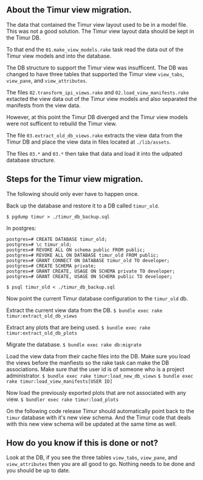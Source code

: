 ## About the Timur view migration.

The data that contained the Timur view layout used to be in a model file. This was not a good solution. The Timur view layout data should be kept in the Timur DB.

To that end the `01.make_view_models.rake` task read the data out of the Timur view models and into the database.

The DB structure to support the Timur view was insufficent. The DB was changed to have three tables that supported the Timur view `view_tabs`, `view_pane`, and `view_attributes`.

The files `02.transform_ipi_views.rake` and `02.load_view_manifests.rake` extacted the view data out of the Timur view models and also separated the manifests from the view data.

However, at this point the Timur DB diverged and the Timur view models were not sufficent to rebuild the Timur view.

The file `03.extract_old_db_views.rake` extracts the view data from the Timur DB and place the view data in files located at `./lib/assets`. 

The files `03.*` and `03.*` then take that data and load it into the udpated database structure.

## Steps for the Timur view migration.

The following should only ever have to happen once.

Back up the database and restore it to a DB called `timur_old`.

`$ pgdump timur > ./timur_db_backup.sql`

In postgres:
```
postgres=# CREATE DATABASE timur_old;
postgres=# \c timur_old;
postgres=# REVOKE ALL ON schema public FROM public;
postgres=# REVOKE ALL ON DATABASE timur_old FROM public;
postgres=# GRANT CONNECT ON DATABASE timur_old TO developer;
postgres=# CREATE SCHEMA private;
postgres=# GRANT CREATE, USAGE ON SCHEMA private TO developer;
postgres=# GRANT CREATE, USAGE ON SCHEMA public TO developer;
```

`$ psql timur_old < ./timur_db_backup.sql`

Now point the current Timur database configuration to the `timur_old` db.

Extract the current view data from the DB.
`$ bundle exec rake timur:extract_old_db_views`

Extract any plots that are being used.
`$ bundle exec rake timur:extract_old_db_plots`

Migrate the database.
`$ bundle exec rake db:migrate`

Load the view data from their cache files into the DB. Make sure you load the views before the manfiests so the rake task can make the DB associations. Make sure that the user id is of someone who is a project administrator.
`$ bundle exec rake timur:load_new_db_views`
`$ bundle exec rake timur:load_view_manifests[USER ID]`

Now load the previously exported plots that are not associated with any view.
`$ bundler exec rake timur:load_plots`

On the following code release Timur should automatically point back to the `timur` database with it's new view schema. And the Timur code that deals with this new view schema will be updated at the same time as well.

## How do you know if this is done or not?

Look at the DB, if you see the three tables `view_tabs`, `view_pane`, and `view_attributes` then you are all good to go. Nothing needs to be done and you should be up to date.
